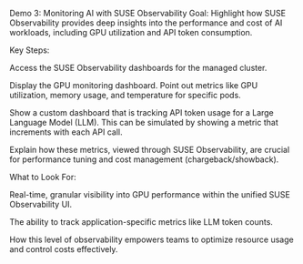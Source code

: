 Demo 3: Monitoring AI with SUSE Observability
Goal: Highlight how SUSE Observability provides deep insights into the performance and cost of AI workloads, including GPU utilization and API token consumption.

Key Steps:

Access the SUSE Observability dashboards for the managed cluster.

Display the GPU monitoring dashboard. Point out metrics like GPU utilization, memory usage, and temperature for specific pods.

Show a custom dashboard that is tracking API token usage for a Large Language Model (LLM). This can be simulated by showing a metric that increments with each API call.

Explain how these metrics, viewed through SUSE Observability, are crucial for performance tuning and cost management (chargeback/showback).

What to Look For:

Real-time, granular visibility into GPU performance within the unified SUSE Observability UI.

The ability to track application-specific metrics like LLM token counts.

How this level of observability empowers teams to optimize resource usage and control costs effectively.